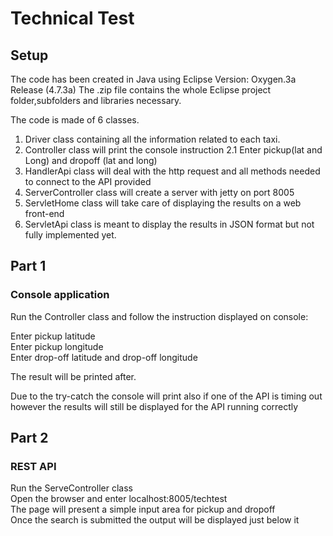 # Technical Test


## Setup

The code has been created in Java using Eclipse Version: Oxygen.3a Release (4.7.3a)
The .zip file contains the whole Eclipse project folder,subfolders and libraries necessary.

The code is made of 6 classes.
  1. Driver class containing all the information related to each taxi.
  2. Controller class will print the console instruction 
    2.1 Enter pickup(lat and Long) and dropoff (lat and long)
  3. HandlerApi class will deal with the http request and all methods needed to connect to the API provided
  4. ServerController class will create a server with jetty on port 8005
  5. ServletHome class will take care of displaying the results on a web front-end
  6. ServletApi class is meant to display the results in JSON format but not fully implemented yet.

## Part 1

### Console application
Run the Controller class and follow the instruction displayed on console:

Enter pickup latitude <br /> 
Enter pickup longitude <br /> 
Enter drop-off latitude and drop-off longitude<br />

The result will be printed after.

Due to the try-catch the console will print also if one of the API is timing out
however the results will still be displayed for the API running correctly


## Part 2

### REST API
Run the ServeController class <br />
Open the browser and enter localhost:8005/techtest <br />
The page will present a simple input area for pickup and dropoff <br />
Once the search is submitted the output will be displayed just below it 
